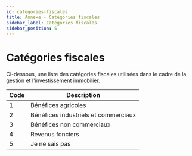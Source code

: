 ```yaml
---
id: categories-fiscales
title: Annexe - Catégories fiscales
sidebar_label: Catégories fiscales
sidebar_position: 5
---
```


# Catégories fiscales

Ci-dessous, une liste des catégories fiscales utilisées dans le cadre de la gestion et l'investissement immobilier.

| Code | Description                          |
| ---- | ------------------------------------ |
| 1    | Bénéfices agricoles                  |
| 2    | Bénéfices industriels et commerciaux |
| 3    | Bénéfices non commerciaux            |
| 4    | Revenus fonciers                     |
| 5    | Je ne sais pas                       |
